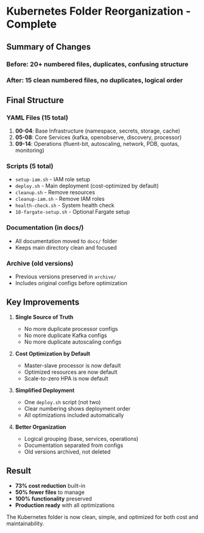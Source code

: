 # Kubernetes Folder Reorganization - Complete

## Summary of Changes

### Before: 20+ numbered files, duplicates, confusing structure
### After: 15 clean numbered files, no duplicates, logical order

## Final Structure

### YAML Files (15 total)
1. **00-04**: Base Infrastructure (namespace, secrets, storage, cache)
2. **05-08**: Core Services (kafka, openobserve, discovery, processor)
3. **09-14**: Operations (fluent-bit, autoscaling, network, PDB, quotas, monitoring)

### Scripts (5 total)
- `setup-iam.sh` - IAM role setup
- `deploy.sh` - Main deployment (cost-optimized by default)
- `cleanup.sh` - Remove resources
- `cleanup-iam.sh` - Remove IAM roles
- `health-check.sh` - System health check
- `18-fargate-setup.sh` - Optional Fargate setup

### Documentation (in docs/)
- All documentation moved to `docs/` folder
- Keeps main directory clean and focused

### Archive (old versions)
- Previous versions preserved in `archive/`
- Includes original configs before optimization

## Key Improvements

1. **Single Source of Truth**
   - No more duplicate processor configs
   - No more duplicate Kafka configs
   - No more duplicate autoscaling configs

2. **Cost Optimization by Default**
   - Master-slave processor is now default
   - Optimized resources are now default
   - Scale-to-zero HPA is now default

3. **Simplified Deployment**
   - One `deploy.sh` script (not two)
   - Clear numbering shows deployment order
   - All optimizations included automatically

4. **Better Organization**
   - Logical grouping (base, services, operations)
   - Documentation separated from configs
   - Old versions archived, not deleted

## Result

- **73% cost reduction** built-in
- **50% fewer files** to manage
- **100% functionality** preserved
- **Production ready** with all optimizations

The Kubernetes folder is now clean, simple, and optimized for both cost and maintainability.